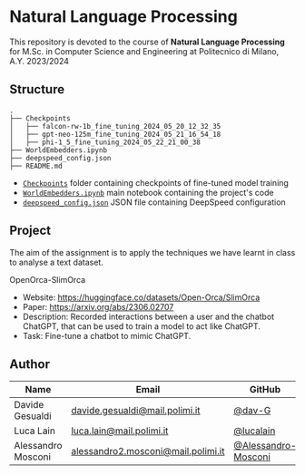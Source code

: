 # Natural Language Processing

This repository is devoted to the course of **Natural Language Processing** for M.Sc. in Computer Science and Engineering at Politecnico di Milano, A.Y. 2023/2024


## Structure
```
.
├── Checkpoints
│   ├── falcon-rw-1b_fine_tuning_2024_05_20_12_32_35
│   ├── gpt-neo-125m_fine_tuning_2024_05_21_16_54_18
│   ├── phi-1_5_fine_tuning_2024_05_22_21_00_38
├── WorldEmbedders.ipynb
├── deepspeed_config.json
├── README.md
```

- [`Checkpoints`](Checkpoints/) folder containing checkpoints of fine-tuned model training
- [`WorldEmbedders.ipynb`](WorldEmbedders.ipynb) main notebook containing the project's code
- [`deepspeed_config.json`](deepspeed_config.json) JSON file containing DeepSpeed configuration

## Project
The aim of the assignment is to apply the techniques we have learnt in class to analyse a text dataset.

OpenOrca-SlimOrca
- Website: https://huggingface.co/datasets/Open-Orca/SlimOrca
- Paper: https://arxiv.org/abs/2306.02707
- Description: Recorded interactions between a user and the chatbot ChatGPT, that can be used to train a model to act like ChatGPT.
- Task: Fine-tune a chatbot to mimic ChatGPT.

## Author
| Name  | Email | GitHub |
| ------------- | ------------- | ------------- |
| Davide Gesualdi | davide.gesualdi@mail.polimi.it  | [@dav-G](https://github.com/dav-G) |
| Luca Lain  | luca.lain@mail.polimi.it | [@lucalain](https://github.com/lucalain) |
| Alessandro Mosconi | alessandro2.mosconi@mail.polimi.it  | [@Alessandro-Mosconi](https://github.com/Alessandro-Mosconi) |
